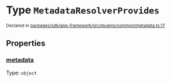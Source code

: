 # Type `MetadataResolverProvides`
<sub>Declared in [packages/sdk/app-framework/src/plugins/common/metadata.ts:17](https://github.com/dxos/dxos/blob/175437b91/packages/sdk/app-framework/src/plugins/common/metadata.ts#L17)</sub>




## Properties
### [metadata](https://github.com/dxos/dxos/blob/175437b91/packages/sdk/app-framework/src/plugins/common/metadata.ts#L18)
Type: <code>object</code>





